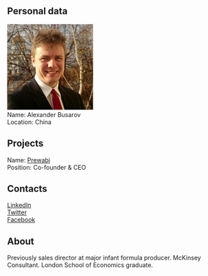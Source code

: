 ## Personal data
![alexander busarov photo](photo/alexander_busarov.jpg)  
Name:   Alexander Busarov  
Location: China  
## Projects 
Name: [Prewabi](../projects/prewabi.md)  
Position: Co-founder & CEO   
## Contacts
[LinkedIn](https://www.linkedin.com/in/alexanderbusarov/)    
[Twitter](https://twitter.com/abusarov)  
[Facebook](https://www.facebook.com/alexander.busarov.5)
## About
Previously sales director at major infant formula producer. McKinsey Consultant.
London School of Economics graduate.
